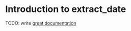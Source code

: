 # Introduction to extract_date

TODO: write [great documentation](http://jacobian.org/writing/what-to-write/)
